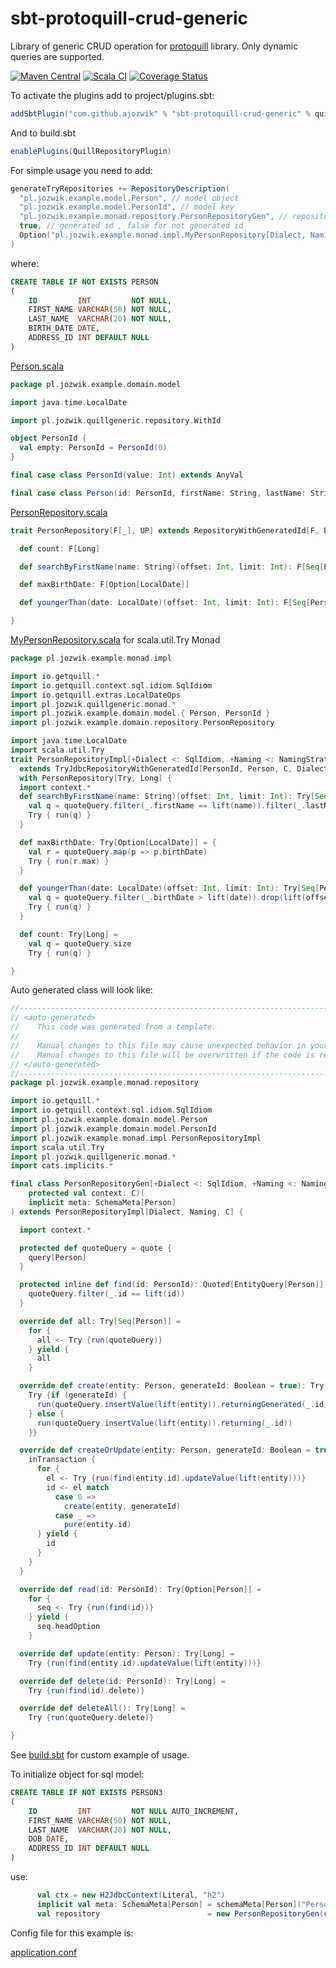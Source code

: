 # sbt-protoquill-crud-generic

Library of generic CRUD operation for [protoquill](https://github.com/zio/zio-protoquill) library. Only dynamic queries are supported.



[![Maven Central](https://maven-badges.herokuapp.com/maven-central/com.github.ajozwik/sbt-protoquill-crud-generic/badge.svg)](https://maven-badges.herokuapp.com/maven-central/com.github.ajozwik/sbt-protoquill-crud-generic)
[![Scala CI](https://github.com/ajozwik/sbt-protoquill-crud-generic/actions/workflows/ci.yml/badge.svg)](https://github.com/ajozwik/sbt-protoquill-crud-generic/actions/workflows/ci.yml)
[![Coverage Status](https://coveralls.io/repos/github/ajozwik/sbt-protoquill-crud-generic/badge.svg?branch=master)](https://coveralls.io/github/ajozwik/sbt-protoquill-crud-generic?branch=master)


To activate the plugins add to project/plugins.sbt:

```scala
addSbtPlugin("com.github.ajozwik" % "sbt-protoquill-crud-generic" % quillGenericVersion)
```
And to build.sbt
```scala
enablePlugins(QuillRepositoryPlugin)
```

For simple usage you need to add:

```scala
generateTryRepositories += RepositoryDescription(
  "pl.jozwik.example.model.Person", // model object
  "pl.jozwik.example.model.PersonId", // model key
  "pl.jozwik.example.monad.repository.PersonRepositoryGen", // repository implementation
  true, // generated id , false for not generated id
  Option("pl.jozwik.example.monad.impl.MyPersonRepository[Dialect, Naming, C]") // custom trait repository implementation or domain trait, or None
)
```

where:
```sql
CREATE TABLE IF NOT EXISTS PERSON
(
    ID         INT         NOT NULL,
    FIRST_NAME VARCHAR(50) NOT NULL,
    LAST_NAME  VARCHAR(20) NOT NULL,
    BIRTH_DATE DATE,
    ADDRESS_ID INT DEFAULT NULL
)

```
[Person.scala](/src/sbt-test/all/all/common/src/main/scala/pl/jozwik/example/domain/model/Person.scala)
```scala
package pl.jozwik.example.domain.model

import java.time.LocalDate

import pl.jozwik.quillgeneric.repository.WithId

object PersonId {
  val empty: PersonId = PersonId(0)
}

final case class PersonId(value: Int) extends AnyVal

final case class Person(id: PersonId, firstName: String, lastName: String, birthDate: LocalDate, addressId: Option[AddressId] = None) extends WithId[PersonId]

```
[PersonRepository.scala](/src/sbt-test/all/all/common/src/main/scala/pl/jozwik/example/domain/repository/PersonRepository.scala)
```scala
trait PersonRepository[F[_], UP] extends RepositoryWithGeneratedId[F, PersonId, Person, UP] {

  def count: F[Long]

  def searchByFirstName(name: String)(offset: Int, limit: Int): F[Seq[Person]]

  def maxBirthDate: F[Option[LocalDate]]

  def youngerThan(date: LocalDate)(offset: Int, limit: Int): F[Seq[Person]]

}
```

[MyPersonRepository.scala](/src/sbt-test/all/all/monad/src/main/scala/pl/jozwik/example/monad/impl/PersonRepositoryImpl.scala) for scala.util.Try Monad

```scala
package pl.jozwik.example.monad.impl

import io.getquill.*
import io.getquill.context.sql.idiom.SqlIdiom
import io.getquill.extras.LocalDateOps
import pl.jozwik.quillgeneric.monad.*
import pl.jozwik.example.domain.model.{ Person, PersonId }
import pl.jozwik.example.domain.repository.PersonRepository

import java.time.LocalDate
import scala.util.Try
trait PersonRepositoryImpl[+Dialect <: SqlIdiom, +Naming <: NamingStrategy, C <: TryJdbcContextWithDateQuotes[Dialect, Naming]]
  extends TryJdbcRepositoryWithGeneratedId[PersonId, Person, C, Dialect, Naming]
  with PersonRepository[Try, Long] {
  import context.*
  def searchByFirstName(name: String)(offset: Int, limit: Int): Try[Seq[Person]] = {
    val q = quoteQuery.filter(_.firstName == lift(name)).filter(_.lastName != lift("")).drop(lift(offset)).take(lift(limit))
    Try { run(q) }
  }

  def maxBirthDate: Try[Option[LocalDate]] = {
    val r = quoteQuery.map(p => p.birthDate)
    Try { run(r.max) }
  }

  def youngerThan(date: LocalDate)(offset: Int, limit: Int): Try[Seq[Person]] = {
    val q = quoteQuery.filter(_.birthDate > lift(date)).drop(lift(offset)).take(lift(limit))
    Try { run(q) }
  }

  def count: Try[Long] =
    val q = quoteQuery.size
    Try { run(q) }

}

```

Auto generated class will look like:

```scala
//------------------------------------------------------------------------------
// <auto-generated>
//    This code was generated from a template.
//
//    Manual changes to this file may cause unexpected behavior in your application.
//    Manual changes to this file will be overwritten if the code is regenerated.
// </auto-generated>
//------------------------------------------------------------------------------
package pl.jozwik.example.monad.repository

import io.getquill.*
import io.getquill.context.sql.idiom.SqlIdiom
import pl.jozwik.example.domain.model.Person
import pl.jozwik.example.domain.model.PersonId
import pl.jozwik.example.monad.impl.PersonRepositoryImpl
import scala.util.Try
import pl.jozwik.quillgeneric.monad.*
import cats.implicits.*

final class PersonRepositoryGen[+Dialect <: SqlIdiom, +Naming <: NamingStrategy, C <: TryJdbcContextWithDateQuotes[Dialect, Naming]](
    protected val context: C)(
    implicit meta: SchemaMeta[Person]
) extends PersonRepositoryImpl[Dialect, Naming, C] {

  import context.*

  protected def quoteQuery = quote {
    query[Person]
  }

  protected inline def find(id: PersonId): Quoted[EntityQuery[Person]] = quote {
    quoteQuery.filter(_.id == lift(id))
  }

  override def all: Try[Seq[Person]] =
    for {
      all <- Try {run(quoteQuery)}
    } yield {
      all
    }

  override def create(entity: Person, generateId: Boolean = true): Try[PersonId] =
    Try {if (generateId) {
      run(quoteQuery.insertValue(lift(entity)).returningGenerated(_.id))
    } else {
      run(quoteQuery.insertValue(lift(entity)).returning(_.id))
    }}

  override def createOrUpdate(entity: Person, generateId: Boolean = true): Try[PersonId] = {
    inTransaction {
      for {
        el <- Try {run(find(entity.id).updateValue(lift(entity)))}
        id <- el match
          case 0 =>
            create(entity, generateId)
          case _ =>
            pure(entity.id)
      } yield {
        id
      }
    }
  }

  override def read(id: PersonId): Try[Option[Person]] =
    for {
      seq <- Try {run(find(id))}
    } yield {
      seq.headOption
    }

  override def update(entity: Person): Try[Long] =
    Try {run(find(entity.id).updateValue(lift(entity)))}

  override def delete(id: PersonId): Try[Long] =
    Try {run(find(id).delete)}

  override def deleteAll(): Try[Long] =
    Try {run(quoteQuery.delete)}

}

```
See [build.sbt](/src/sbt-test/all/all/build.sbt) for custom example of usage.


To initialize object for sql model:
```sql
CREATE TABLE IF NOT EXISTS PERSON3
(
    ID         INT         NOT NULL AUTO_INCREMENT,
    FIRST_NAME VARCHAR(50) NOT NULL,
    LAST_NAME  VARCHAR(20) NOT NULL,
    DOB DATE,
    ADDRESS_ID INT DEFAULT NULL
)
```

use:

```scala
      val ctx = new H2JdbcContext(Literal, "h2")
      implicit val meta: SchemaMeta[Person] = schemaMeta[Person]("Person3", columns => columns.birthDate -> "dob")
      val repository                        = new PersonRepositoryGen(ctx)
```

Config file for this example is:

[application.conf](/src/sbt-test/all/all/common/src/test/resources/application.conf)
